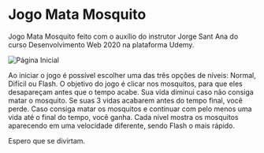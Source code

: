 # Jogo Mata Mosquito
Jogo Mata Mosquito feito com o auxílio do instrutor Jorge Sant Ana do curso Desenvolvimento Web 2020 na plataforma Udemy.

![Página Inicial](https://pbs.twimg.com/media/EqrZITjW4AEBs-s?format=jpg&name=medium)

Ao iniciar o jogo é possível escolher uma das três opções de níveis: Normal, Difícil ou Flash. O objetivo do jogo é clicar nos mosquitos, para que eles desapareçam antes que o tempo acabe. Sua vida diminui caso não consiga matar o mosquito. Se suas 3 vidas acabarem antes do tempo final, você perde. Caso consiga matar os mosquitos e continuar com pelo menos uma vida até o final do tempo, você ganha. Cada nível mostra os mosquitos aparecendo em uma velocidade diferente, sendo Flash o mais rápido. 

Espero que se divirtam.
